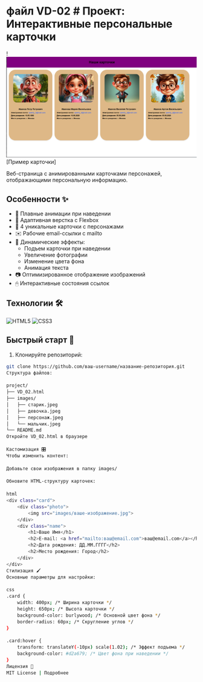 # файл VD-02 # Проект: Интерактивные персональные карточки

!![2025-05-11_18-49-04.png](images/2025-05-11_18-49-04.png)[Пример карточки]

Веб-страница с анимированными карточками персонажей, отображающими персональную информацию.

## Особенности ✨
- 🎨 Плавные анимации при наведении
- 📱 Адаптивная верстка с Flexbox
- 📌 4 уникальные карточки с персонажами
- ✉️ Рабочие email-ссылки с mailto
- 🌈 Динамические эффекты:
  - Подъем карточки при наведении
  - Увеличение фотографии
  - Изменение цвета фона
  - Анимация текста
- 📷 Оптимизированное отображение изображений
- 🖱 Интерактивные состояния ссылок

## Технологии 🛠
![HTML5](https://img.shields.io/badge/-HTML5-E34F26?logo=html5&logoColor=white)
![CSS3](https://img.shields.io/badge/-CSS3-1572B6?logo=css3&logoColor=white)

## Быстрый старт 🚀
1. Клонируйте репозиторий:
```bash
git clone https://github.com/ваш-username/название-репозитория.git
Структура файлов:

project/
├── VD_02.html
├── images/
│   ├── старик.jpeg
│   ├── девочка.jpeg
│   ├── персонаж.jpeg
│   └── мальчик.jpeg
└── README.md
Откройте VD_02.html в браузере

Кастомизация 🎛
Чтобы изменить контент:

Добавьте свои изображения в папку images/

Обновите HTML-структуру карточек:

html
<div class="card">
    <div class="photo">
        <img src="images/ваше-изображение.jpg">
    </div>
    <div class="name">
        <h1>Ваше Имя</h1>
        <h2>E-mail: <a href="mailto:ваш@email.com">ваш@email.com</a></h2>
        <h2>Дата рождения: ДД.ММ.ГГГГ</h2>
        <h2>Место рождения: Город</h2>
    </div>
</div>
Стилизация 🖌
Основные параметры для настройки:

css
.card {
    width: 400px; /* Ширина карточки */
    height: 650px; /* Высота карточки */
    background-color: burlywood; /* Основной цвет фона */
    border-radius: 60px; /* Скругление углов */
}

.card:hover {
    transform: translateY(-10px) scale(1.02); /* Эффект подъема */
    background-color: #d2a679; /* Цвет фона при наведении */
}
Лицензия 📄
MIT License | Подробнее



